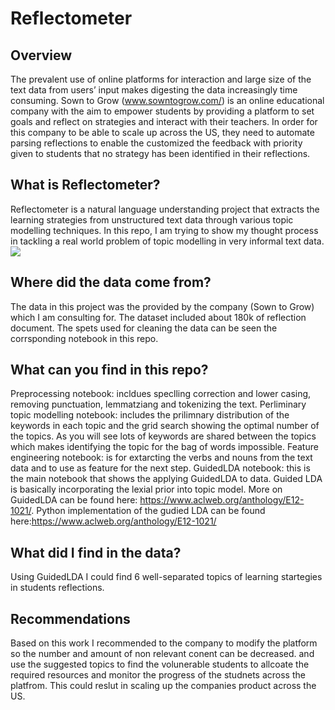 # Reflectometer

##  Overview
The prevalent use of online platforms for interaction and large size of the text data from users’ input makes digesting the data increasingly time consuming. Sown to Grow (www.sowntogrow.com/) is an online educational company with the aim to empower students by providing a platform to set goals and reflect on strategies and interact with their teachers. In order for this company to be able to scale up across the US, they need to automate parsing reflections to enable the customized the feedback with priority given to students that no strategy has been identified in their reflections. 

## What is Reflectometer?
Reflectometer is a natural language understanding project that extracts the learning strategies from unstructured text data through various topic modelling techniques. In this repo, I am trying to show my thought process in tackling a real world problem of topic modelling in very informal text data. 
<img src="img/company.png" >

## Where did the data come from?
The data in this project was the provided by the company (Sown to Grow) which I am consulting for. The dataset included about 180k of reflection document. The spets used for cleaning the data can be seen the corrsponding notebook in this repo.

## What can you find in this repo?
Preprocessing notebook: 
incldues speclling correction and lower casing, removing punctuation, lemmatziang and tokenizing the text.
Perliminary topic modelling notebook:
includes the prilimnary distribution of the keywords in each topic and the grid search showing the optimal number of the topics. As you will see lots of keywords are shared between the topics which makes identifying the topic for the bag of words impossible.
Feature engineering notebook:
is for extarcting the verbs and nouns from the text data and to use as feature for the next step.
GuidedLDA notebook:
this is the main notebook that shows the applying GuidedLDA to data. Guided LDA is basically incorporating the lexial prior into topic model. More on GuidedLDA can be found here: https://www.aclweb.org/anthology/E12-1021/. Python implementation of the gudied LDA can be found here:https://www.aclweb.org/anthology/E12-1021/

## What did I find in the data?
Using GuidedLDA I could find 6 well-separated topics of learning startegies in students reflections. 

## Recommendations
Based on this work I recommended to the company to modify the platform so the number and amount of non relevant conent can be decreased. and use the suggested topics to find the volunerable students to allcoate the required resources and monitor the progress of the studnets across the platfrom.
This could reslut in scaling up the companies product across the US. 

